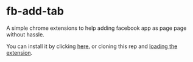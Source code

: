 fb-add-tab
==========

A simple chrome extensions to help adding facebook app as page page without hassle.

You can install it by clicking [here.](https://github.com/hankpillow/fb-add-tab/blob/master/bin/fb-add-fanpage.crx) or cloning this rep and [loading the extension](http://code.google.com/chrome/extensions/getstarted.html).

